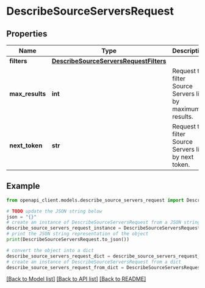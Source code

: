 # DescribeSourceServersRequest


## Properties

Name | Type | Description | Notes
------------ | ------------- | ------------- | -------------
**filters** | [**DescribeSourceServersRequestFilters**](DescribeSourceServersRequestFilters.md) |  | [optional] 
**max_results** | **int** | Request to filter Source Servers list by maximum results. | [optional] 
**next_token** | **str** | Request to filter Source Servers list by next token. | [optional] 

## Example

```python
from openapi_client.models.describe_source_servers_request import DescribeSourceServersRequest

# TODO update the JSON string below
json = "{}"
# create an instance of DescribeSourceServersRequest from a JSON string
describe_source_servers_request_instance = DescribeSourceServersRequest.from_json(json)
# print the JSON string representation of the object
print(DescribeSourceServersRequest.to_json())

# convert the object into a dict
describe_source_servers_request_dict = describe_source_servers_request_instance.to_dict()
# create an instance of DescribeSourceServersRequest from a dict
describe_source_servers_request_from_dict = DescribeSourceServersRequest.from_dict(describe_source_servers_request_dict)
```
[[Back to Model list]](../README.md#documentation-for-models) [[Back to API list]](../README.md#documentation-for-api-endpoints) [[Back to README]](../README.md)


